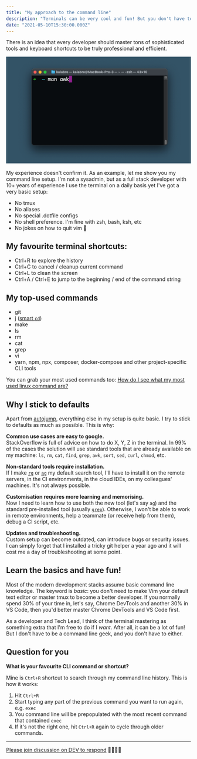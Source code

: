 ```yaml
---
title: "My approach to the command line"
description: "Terminals can be very cool and fun! But you don't have to be a command line geek to be a successful developer."
date: "2021-05-10T15:30:00.000Z"
---
```


There is an idea that every developer should master tons of sophisticated tools and keyboard shortcuts to be truly professional and efficient. 

<img src="no-geek-command-line.png">


My experience doesn't confirm it. As an example, let me show you my command line setup. I'm not a sysadmin, but as a full stack developer with 10+ years of experience I use the terminal on a daily basis yet I've got a very basic setup:
- No tmux
- No aliases
- No special .dotfile configs
- No shell preference. I'm fine with zsh, bash, ksh, etc
- No jokes on how to quit vim 🔫

## My favourite terminal shortcuts:

- Ctrl+R to explore the history
- Ctrl+C to cancel / cleanup current command
- Ctrl+L to clean the screen
- Ctrl+A / Ctrl+E to jump to the beginning / end of the command string

## My top-used commands
- git
- j ([smart `cd`](https://github.com/wting/autojump))
- make
- ls
- rm
- cat
- grep
- vi
- yarn, npm, npx, composer, docker-compose and other project-specific CLI tools

You can grab your most used commands too: [How do I see what my most used linux command are?](https://superuser.com/questions/250227/how-do-i-see-what-my-most-used-linux-command-are)

## Why I stick to defaults
Apart from [autojump](https://github.com/wting/autojump), everything else in my setup is quite basic. I try to stick to defaults as much as possible. This is why:

**Common use cases are easy to google.**  
StackOverflow is full of advice on how to do X, Y, Z in the terminal. In 99% of the cases the solution will use standard tools that are already available on my machine: `ls`, `rm`, `cat`, `find`, `grep`, `awk`, `sort`, `sed`, `curl`, `chmod`, etc. 

**Non-standard tools require installation.**  
If I make [`rg`](https://github.com/BurntSushi/ripgrep) or [`ag`](https://github.com/ggreer/the_silver_searcher) my default search tool, I'll have to install it on the remote servers, in the CI environments, in the cloud IDEs, on my colleagues' machines. It's not always possible.

**Customisation requires more learning and memorising.**  
Now I need to learn how to use both the new tool (let's say `ag`) and the standard pre-installed tool (usually [`grep`](https://linuxjourney.com/lesson/grep-command)). Otherwise, I won't be able to work in remote environments, help a teammate (or receive help from them), debug a CI script, etc.

**Updates and troubleshooting.**  
Custom setup can become outdated, can introduce bugs or security issues. I can simply forget that I installed a tricky git helper a year ago and it will cost me a day of troubleshooting at some point.

## Learn the basics and have fun!
Most of the modern development stacks assume basic command line knowledge. The keyword is _basic_: you don't need to make Vim your default text editor or master tmux to become a better developer. If you normally spend 30% of your time in, let's say, Chrome DevTools and another 30% in VS Code, then you'd better master Chrome DevTools and VS Code first.

As a developer and Tech Lead, I think of the terminal mastering as something extra that I'm free to do if I _want_. After all, it can be a lot of fun! But I don't have to be a command line geek, and you don't have to either.

## Question for you

**What is your favourite CLI command or shortcut?**

Mine is `Ctrl+R` shortcut to search through my command line history. This is how it works:
1. Hit `Ctrl+R`
2. Start typing any part of the previous command you want to run again, e.g. `exec`
3. You command line will be prepopulated with the most recent command that contained `exec`
4. If it's not the right one, hit `Ctrl+R` again to cycle through older commands.

---
[Please join discussion on DEV to respond](https://dev.to/kalabro/my-approach-to-the-command-line-1kfm) 👩‍💻🧑‍💻
